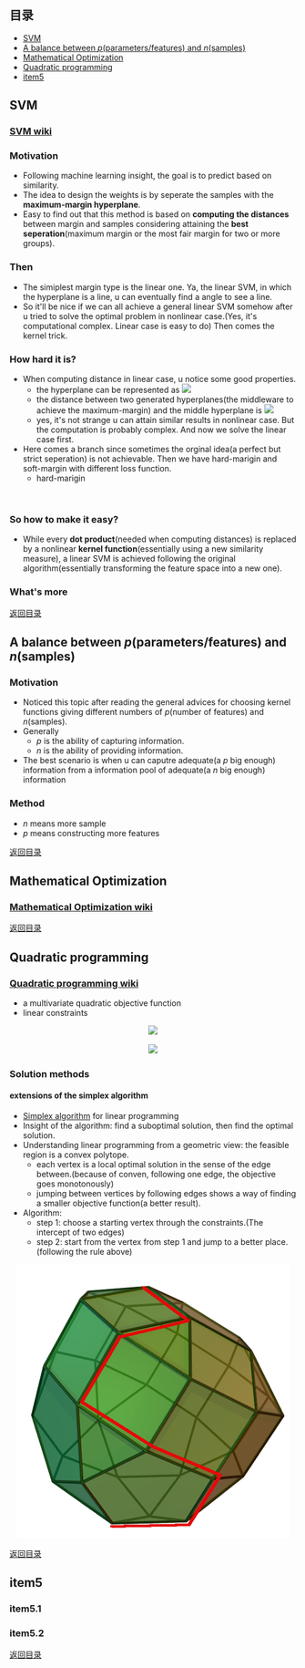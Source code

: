 ## <span id="jump0">目录<span>
  
  * [SVM](#jump1)
  * [A balance between *p*(parameters/features) and *n*(samples)](#jump2)
  * [Mathematical Optimization](#jump3)
  * [Quadratic programming](#jump4)
  * [item5](#jump5)

## <span id="jump1">SVM<span>
  
  ### [SVM wiki](https://en.wikipedia.org/wiki/Support-vector_machine)

  ### Motivation
  
  * Following machine learning insight, the goal is to predict based on similarity. 
  * The idea to design the weights is by seperate the samples with the **maximum-margin hyperplane**.
  * Easy to find out that this method is based on **computing the distances** between margin and samples considering attaining the **best seperation**(maximum margin or the most fair margin for two or more groups).
 
  ### Then
  
  * The simiplest margin type is the linear one. Ya, the linear SVM, in which the hyperplane is a line, u can eventually find a angle to see a line.
  * So it'll be nice if we can all achieve a general linear SVM somehow after u tried to solve the optimal problem in nonlinear case.(Yes, it's computational complex. Linear case is easy to do) Then comes the kernel trick.
  
  ### How hard it is?
  
  * When computing distance in linear case, u notice some good properties.
    * the hyperplane can be represented as ![](http://latex.codecogs.com/gif.latex?W^{T}x-b=0)
    * the distance between two generated hyperplanes(the middleware to achieve the maximum-margin) and the middle hyperplane is ![](http://latex.codecogs.com/gif.latex?\frac{1}{\left|\left|w\right|\right|})
    * yes, it's not strange u can attain similar results in nonlinear case. But the computation is probably complex. And now we solve the linear case first.
  * Here comes a branch since sometimes the orginal idea(a perfect but strict seperation) is not achievable. Then we have hard-marigin and soft-margin with different loss function.
    * hard-marigin

<p align="center">
  <img src=>

  ### So how to make it easy?
  
  * While every **dot product**(needed when computing distances) is replaced by a nonlinear **kernel function**(essentially using a new similarity measure), a linear SVM is achieved following the original algorithm(essentially transforming the feature space into a new one).
  
  ### What's more

  
[返回目录](#jump0)


## <span id="jump2">A balance between *p*(parameters/features) and *n*(samples)<span>
  
  ### Motivation
  
  * Noticed this topic after reading the general advices for choosing kernel functions giving different numbers of *p*(number of features) and *n*(samples).
  * Generally
    * *p* is the ability of capturing information.
    * *n* is the ability of providing information.
  * The best scenario is when u can caputre adequate(a *p* big enough) information from a information pool of adequate(a *n* big enough) information
 
  ### Method
  
  * *n* means more sample
  * *p* means constructing more features
  
 
[返回目录](#jump0)

## <span id="jump3">Mathematical Optimization<span>
  
  ### [Mathematical Optimization wiki](https://en.wikipedia.org/wiki/Mathematical_optimization#Major_subfields)


[返回目录](#jump0)

## <span id="jump4">Quadratic programming<span>
  
  ### [Quadratic programming wiki](https://en.wikipedia.org/wiki/Quadratic_programming)
  
  * a multivariate quadratic objective function
  * linear constraints

<p align="center">
  <img src=http://latex.codecogs.com/gif.latex?\frac{1}{2}x^{T}Qx+c^{T}x>
<p>
  
<p align="center">
  <img src=http://latex.codecogs.com/gif.latex?s.t.Ax\leqslant{b}>
<p>
 
  ### Solution methods
  
  #### extensions of the simplex algorithm
  
  * [Simplex algorithm](https://en.wikipedia.org/wiki/Simplex_algorithm) for linear programming
  * Insight of the algorithm: find a suboptimal solution, then find the optimal solution.
  * Understanding linear programming from a geometric view: the feasible region is a convex polytope.
    * each vertex is a local optimal solution in the sense of the edge between.(because of conven, following one edge, the objective goes monotonously)
    * jumping between vertices by following edges shows a way of finding a smaller objective function(a better result).
  * Algorithm:
    * step 1: choose a starting vertex through the constraints.(The intercept of two edges)
    * step 2: start from the vertex from step 1 and jump to a better place.(following the rule above)

<p align="center">
  <img src=https://github.com/mylu314/blog/blob/main/images/Simplex-method-3-dimensions.png>
<p>

[返回目录](#jump0)


## <span id="jump5">item5<span>
  
  ### item5.1
 
  ### item5.2
  
[返回目录](#jump0)
